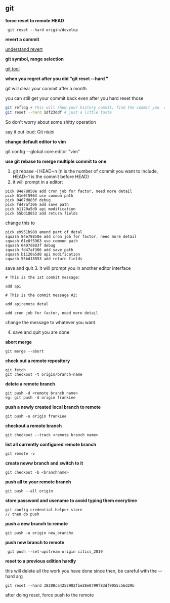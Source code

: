 ## git 

__force reset to remote HEAD__

```
 git reset --hard origin/develop 
```

__revert a commit__

[understand revert](https://gitirc.eu/howto/revert-a-faulty-merge.html)


__git symbol, range selection__

[git tool](https://git-scm.com/book/en/v2/Git-Tools-Revision-Selection)

__when you regret after you did "git reset --hard "__

git will clear your commit after a month

you can still get your commit back even after you hard reset those 

```bash
git reflog # this will show your history commit, find the commit you  want to go to 
git reset --hard 1df23ddf # just a little taste
```
So don't worry about some shitty operation

say it out loud: Git niubi

__change default editor to vim__

git config --global core.editor "vim"


__use git rebase to merge multiple commit to one__


1. git rebase -i HEAD~n (n is the number of commit you want to include, HEAD~1 is the commit before HEAD)
2. it will prompt in a editor: 
```
pick 84e78850e add cron job for factor, need more detail
pick 61e0f5963 use common path
pick 0407d883f debug
pick fd47af306 add save path
pick b1120a5d0 api modification
pick 55bd18853 add return fields
```
change this to 
```
pick e9951b980 amend part of detal
squash 84e78850e add cron job for factor, need more detail
squash 61e0f5963 use common path
squash 0407d883f debug
squash fd47af306 add save path
squash b1120a5d0 api modification
squash 55bd18853 add return fields
```
save and quit 
3. it will prompt you in another editor interface
```
# This is the 1st commit message:

add api

# This is the commit message #2:

add apiremote detal

add cron job for factor, need more detail

```
change the message to whatever you want 

4. save and quit 
you are done

__abort merge__
```
git merge --abort
```

__check out a remote repository__
```
git fetch 
git checkout -t origin/branch-name
```
__delete a remote branch__
```
git push -d <remote branch name>
eg: git push -d origin frankLee
```

__push a newly created local branch to remote__
```
git push -u origin frankLee
```

__checkout a remote branch__

```
git checkout --track <remote branch name>
```

__list all currently configured remote branch__
```
git remote -v
```

__create neww branch and switch to it__
```
git checkout -b <branchname>
```

__push all to your remote branch__
```
git push --all origin
```


__store password and usename to avoid typing them everytime__

```
git config credential.helper store
// then do push
```

__push a new branch to remote__

```
git push -u origin new_branchx
```

__push new branch to remote__
```
 git push --set-upstream origin citics_2019
```

__reset to a previous edition hardly__

this will delete all the work you have done since then, be careful with the --hard arg
```
git reset --hard 38208ca4252982fbe28e0799f83df9055c56d29b
```
after doing reset, force push to the remote 